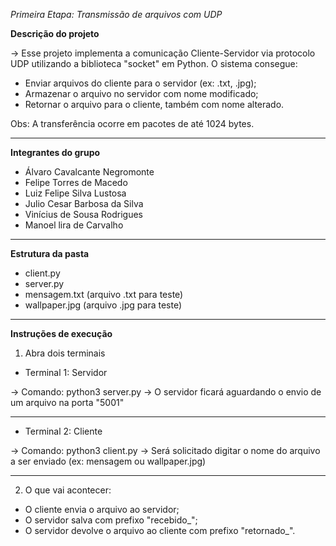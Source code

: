*Primeira Etapa: Transmissão de arquivos com UDP*

**Descrição do projeto**

-> Esse projeto implementa a comunicação Cliente-Servidor via protocolo UDP utilizando a biblioteca "socket" em Python. O sistema consegue:

- Enviar arquivos do cliente para o servidor (ex: .txt, .jpg);
- Armazenar o arquivo no servidor com nome modificado;
- Retornar o arquivo para o cliente, também com nome alterado.

Obs: A transferência ocorre em pacotes de até 1024 bytes.

--------------------------------------------------------------

**Integrantes do grupo**

- Álvaro Cavalcante Negromonte
- Felipe Torres de Macedo
- Luiz Felipe Silva Lustosa
- Julio Cesar Barbosa da Silva
- Vinícius de Sousa Rodrigues
- Manoel lira de Carvalho

--------------------------------------------------------------

**Estrutura da pasta**

- client.py
- server.py
- mensagem.txt (arquivo .txt para teste)
- wallpaper.jpg (arquivo .jpg para teste)

--------------------------------------------------------------

**Instruções de execução**

1. Abra dois terminais 

- Terminal 1: Servidor

-> Comando: python3 server.py
-> O servidor ficará aguardando o envio de um arquivo na porta "5001"

---

- Terminal 2: Cliente

-> Comando: python3 client.py
-> Será solicitado digitar o nome do arquivo a ser enviado (ex: mensagem ou wallpaper.jpg)

---

2. O que vai acontecer:

- O cliente envia o arquivo ao servidor;
- O servidor salva com prefixo "recebido_";
- O servidor devolve o arquivo ao cliente com prefixo "retornado_".